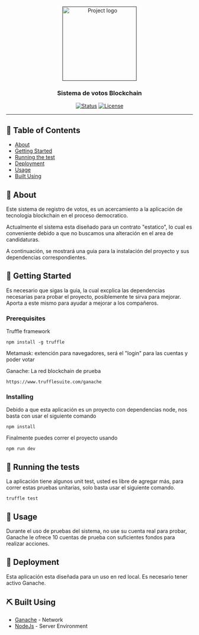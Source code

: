 <p align="center">
  <a href="" rel="noopener">
 <img width=200px height=200px src="https://i.imgur.com/6wj0hh6.jpg" alt="Project logo"></a>
</p>

<h3 align="center">Sistema de votos Blockchain</h3>

<div align="center">

[![Status](https://img.shields.io/badge/status-active-success.svg)]()
[![License](https://img.shields.io/badge/license-MIT-blue.svg)](/LICENSE)

</div>

---

## 📝 Table of Contents

- [About](#about)
- [Getting Started](#getting_started)
- [Running the test](#tests)
- [Deployment](#deployment)
- [Usage](#usage)
- [Built Using](#built_using)

## 🧐 About <a name = "about"></a>

Este sistema de registro de votos, es un acercamiento a la aplicación de tecnologia blockchain en el proceso democratico.

Actualmente el sistema esta diseñado para un contrato "estatico", lo cual es conveniente debido a que no buscamos una alteración en el area de candidaturas.

A continuación, se mostrará una guia para la instalación del proyecto y sus dependencias correspondientes.

## 🏁 Getting Started <a name = "getting_started"></a>

Es necesario que sigas la guia, la cual excplica las dependencias necesarias para probar el proyecto, posiblemente te sirva para mejorar. Aporta a este mismo para ayudar a mejorar a los compañeros.

### Prerequisites

Truffle framework

```
npm install -g truffle
```

Metamask: extención para navegadores, será el "login" para las cuentas y poder votar

Ganache: La red blockchain de prueba

```
https://www.trufflesuite.com/ganache
```

### Installing

Debido a que esta aplicación es un proyecto con dependencias node, nos basta con usar el siguiente comando

```
npm install
```

Finalmente puedes correr el proyecto usando 

```
npm run dev
```
## 🔧 Running the tests <a name = "tests"></a>

La aplicación tiene algunos unit test, usted es libre de agregar más, para correr estas pruebas unitarias, solo basta usar el siguiente comando.

```
truffle test
```

## 🎈 Usage <a name="usage"></a>

Durante el uso de pruebas del sistema, no use su cuenta real para probar, Ganache le ofrece 10 cuentas de prueba con suficientes fondos para realizar acciones.

## 🚀 Deployment <a name = "deployment"></a>

Esta aplicación esta diseñada para un uso en red local. Es necesario tener activo Ganache.

## ⛏️ Built Using <a name = "built_using"></a>

- [Ganache](https://www.trufflesuite.com/ganache) - Network
- [NodeJs](https://nodejs.org/en/) - Server Environment
